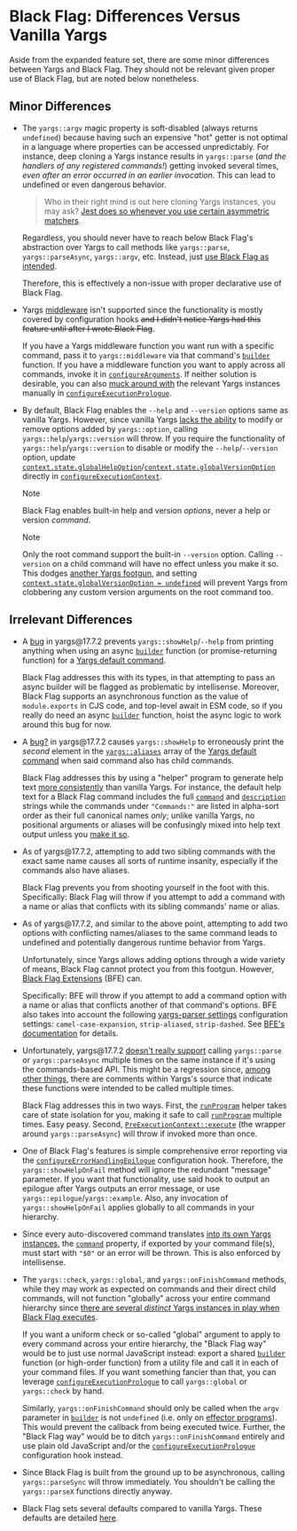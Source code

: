 # Black Flag: Differences Versus Vanilla Yargs

Aside from the expanded feature set, there are some minor differences between
Yargs and Black Flag. They should not be relevant given proper use of Black
Flag, but are noted below nonetheless.

## Minor Differences

- The `yargs::argv` magic property is soft-disabled (always returns `undefined`)
  because having such an expensive "hot" getter is not optimal in a language
  where properties can be accessed unpredictably. For instance, deep cloning a
  Yargs instance results in `yargs::parse` (_and the handlers of any registered
  commands!_) getting invoked several times, _even after an error occurred in an
  earlier invocation_. This can lead to undefined or even dangerous behavior.

  > Who in their right mind is out here cloning Yargs instances, you may ask?
  > [Jest does so whenever you use certain asymmetric matchers][1].

  Regardless, you should never have to reach below Black Flag's abstraction over
  Yargs to call methods like `yargs::parse`, `yargs::parseAsync`, `yargs::argv`,
  etc. Instead, just [use Black Flag as intended][2].

  Therefore, this is effectively a non-issue with proper declarative use of
  Black Flag.

- Yargs [middleware][3] isn't supported since the functionality is mostly
  covered by configuration hooks ~~and I didn't notice Yargs had this feature
  until after I wrote Black Flag~~.

  If you have a Yargs middleware function you want run with a specific command,
  pass it to `yargs::middleware` via that command's [`builder`][4] function. If
  you have a middleware function you want to apply across all commands, invoke
  it in [`configureArguments`][5]. If neither solution is desirable, you can
  also [muck around with][6] the relevant Yargs instances manually in
  [`configureExecutionPrologue`][7].

- By default, Black Flag enables the `--help` and `--version` options same as
  vanilla Yargs. However, since vanilla Yargs [lacks the ability][8] to modify
  or remove options added by `yargs::option`, calling
  `yargs::help`/`yargs::version` will throw. If you require the functionality of
  `yargs::help`/`yargs::version` to disable or modify the `--help`/`--version`
  option, update
  [`context.state.globalHelpOption`][9]/[`context.state.globalVersionOption`][10]
  directly in [`configureExecutionContext`][11].

  > [!NOTE]
  >
  > Black Flag enables built-in help and version _options_, never a help or
  > version _command_.

  > [!NOTE]
  >
  > Only the root command support the built-in `--version` option. Calling
  > `--version` on a child command will have no effect unless you make it so.
  > This dodges [another Yargs footgun][12], and setting
  > [`context.state.globalVersionOption = undefined`][10] will prevent Yargs
  > from clobbering any custom version arguments on the root command too.

## Irrelevant Differences

- A [bug][13] in yargs\@17.7.2 prevents `yargs::showHelp`/`--help` from printing
  anything when using an async [`builder`][4] function (or promise-returning
  function) for a [Yargs default command][14].

  Black Flag addresses this with its types, in that attempting to pass an async
  builder will be flagged as problematic by intellisense. Moreover, Black Flag
  supports an asynchronous function as the value of `module.exports` in CJS
  code, and top-level await in ESM code, so if you really do need an async
  [`builder`][4] function, hoist the async logic to work around this bug for
  now.

- A [bug?][15] in yargs\@17.7.2 causes `yargs::showHelp` to erroneously print
  the _second_ element in the [`yargs::aliases`][16] array of the [Yargs default
  command][14] when said command also has child commands.

  Black Flag addresses this by using a "helper" program to generate help text
  [more consistently][15] than vanilla Yargs. For instance, the default help
  text for a Black Flag command includes the full [`command`][17] and
  [`description`][18] strings while the commands under `"Commands:"` are listed
  in alpha-sort order as their full canonical names _only_; unlike vanilla
  Yargs, no positional arguments or aliases will be confusingly mixed into help
  text output unless you [make it so][6].

- As of yargs\@17.7.2, attempting to add two sibling commands with the exact
  same name causes all sorts of runtime insanity, especially if the commands
  also have aliases.

  Black Flag prevents you from shooting yourself in the foot with this.
  Specifically: Black Flag will throw if you attempt to add a command with a
  name or alias that conflicts with its sibling commands' name or alias.

- As of yargs\@17.7.2, and similar to the above point, attempting to add two
  options with conflicting names/aliases to the same command leads to undefined
  and potentially dangerous runtime behavior from Yargs.

  Unfortunately, since Yargs allows adding options through a wide variety of
  means, Black Flag cannot protect you from this footgun. However, [Black Flag
  Extensions][19] (BFE) can.

  Specifically: BFE will throw if you attempt to add a command option with a
  name or alias that conflicts another of that command's options. BFE also takes
  into account the following [yargs-parser settings][20] configuration settings:
  `camel-case-expansion`, `strip-aliased`, `strip-dashed`. See [BFE's
  documentation][19] for details.

- Unfortunately, yargs\@17.7.2 [doesn't really support][21] calling
  `yargs::parse` or `yargs::parseAsync` multiple times on the same instance if
  it's using the commands-based API. This might be a regression since, [among
  other things][22], there are comments within Yargs's source that indicate
  these functions were intended to be called multiple times.

  Black Flag addresses this in two ways. First, the [`runProgram`][2] helper
  takes care of state isolation for you, making it safe to call
  [`runProgram`][2] multiple times. Easy peasy. Second,
  [`PreExecutionContext::execute`][23] (the wrapper around `yargs::parseAsync`)
  will throw if invoked more than once.

- One of Black Flag's features is simple comprehensive error reporting via the
  [`configureErrorHandlingEpilogue`][24] configuration hook. Therefore, the
  `yargs::showHelpOnFail` method will ignore the redundant "message" parameter.
  If you want that functionality, use said hook to output an epilogue after
  Yargs outputs an error message, or use `yargs::epilogue`/`yargs::example`.
  Also, any invocation of `yargs::showHelpOnFail` applies globally to all
  commands in your hierarchy.

- Since every auto-discovered command translates [into its own Yargs
  instances][6], the [`command`][17] property, if exported by your command
  file(s), must start with `"$0"` or an error will be thrown. This is also
  enforced by intellisense.

- The `yargs::check`, `yargs::global`, and `yargs::onFinishCommand` methods,
  while they may work as expected on commands and their direct child commands,
  will not function "globally" across your entire command hierarchy since [there
  are several _distinct_ Yargs instances in play when Black Flag executes][6].

  If you want a uniform check or so-called "global" argument to apply to every
  command across your entire hierarchy, the "Black Flag way" would be to just
  use normal JavaScript instead: export a shared [`builder`][4] function (or
  high-order function) from a utility file and call it in each of your command
  files. If you want something fancier than that, you can leverage
  [`configureExecutionPrologue`][7] to call `yargs::global` or `yargs::check` by
  hand.

  Similarly, `yargs::onFinishCommand` should only be called when the `argv`
  parameter in [`builder`][4] is not `undefined` (i.e. only on [effector
  programs][6]). This would prevent the callback from being executed twice.
  Further, the "Black Flag way" would be to ditch `yargs::onFinishCommand`
  entirely and use plain old JavaScript and/or the
  [`configureExecutionPrologue`][7] configuration hook instead.

- Since Black Flag is built from the ground up to be asynchronous, calling
  `yargs::parseSync` will throw immediately. You shouldn't be calling the
  `yargs::parseX` functions directly anyway.

- Black Flag sets several defaults compared to vanilla Yargs. These defaults are
  detailed [here][25].

[1]:
  https://github.com/jestjs/jest/blob/e7280a2132f454d5939b22c4e9a7a05b30cfcbe6/packages/jest-util/Readme.md#deepcycliccopy
[2]: ./api/src/exports/functions/runProgram.md
[3]:
  https://github.com/yargs/yargs/blob/HEAD/docs/api.md#user-content-middlewarecallbacks-applybeforevalidation
[4]: ./api/src/exports/type-aliases/Configuration.md#builder
[5]: ./api/src/exports/type-aliases/ConfigureArguments.md
[6]: ./advanced.md
[7]: ./api/src/exports/type-aliases/ConfigureExecutionPrologue.md
[8]: https://github.com/yargs/yargs/issues/733
[9]:
  ./api/src/exports/util/type-aliases/ExecutionContext.md#stateglobalhelpoption
[10]:
  ./api/src/exports/util/type-aliases/ExecutionContext.md#stateglobalversionoption
[11]: ./api/src/exports/type-aliases/ConfigureExecutionContext.md
[12]: https://github.com/yargs/yargs/issues/1323
[13]: https://github.com/yargs/yargs/issues/793#issuecomment-704749472
[14]: https://github.com/yargs/yargs/blob/main/docs/advanced.md#default-commands
[15]: advanced.md#generating-help-text
[16]: https://github.com/yargs/yargs/blob/main/docs/advanced.md#command-aliases
[17]: ./api/src/exports/type-aliases/Configuration.md#command
[18]: ./api/src/exports/type-aliases/Configuration.md#description
[19]: ../packages/extensions
[20]: https://github.com/yargs/yargs-parser?tab=readme-ov-file#configuration
[21]: https://github.com/yargs/yargs/issues/2191
[22]: https://github.com/yargs/yargs/issues/1137
[23]: ./api/src/exports/util/type-aliases/PreExecutionContext.md#execute
[24]: ./api/src/exports/type-aliases/ConfigureErrorHandlingEpilogue.md
[25]: ./getting-started.md#building-and-running-your-cli
